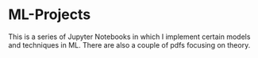 # ML-Projects
This is a series of Jupyter Notebooks in which I implement certain models and techniques in ML. There are also a couple of pdfs focusing on theory.
